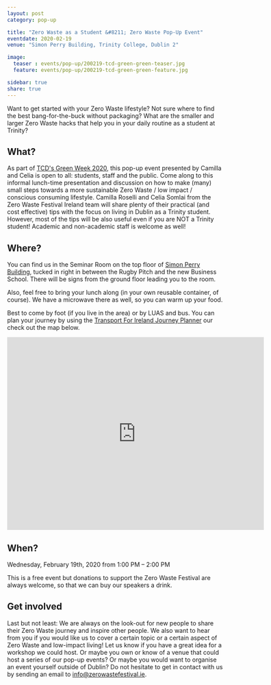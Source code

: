 ```yaml
---
layout: post
category: pop-up

title: "Zero Waste as a Student &#8211; Zero Waste Pop-Up Event"
eventdate: 2020-02-19
venue: "Simon Perry Building, Trinity College, Dublin 2"

image:
  teaser : events/pop-up/200219-tcd-green-green-teaser.jpg
  feature: events/pop-up/200219-tcd-green-green-feature.jpg

sidebar: true
share: true
---
```


Want to get started with your Zero Waste lifestyle? Not sure where to find the best bang-for-the-buck without packaging? What are the smaller and larger Zero Waste hacks that help you in your daily routine as a student at Trinity?

## What?

As part of [TCD's Green Week 2020](https://www.tcd.ie/provost/sustainability/greenweek/), this pop-up event presented by Camilla and Celia is open to all: students, staff and the public. Come along to this informal lunch-time presentation and discussion on how to make (many) small steps towards a more sustainable Zero Waste /  low impact / conscious consuming lifestyle. Camilla Roselli and Celia Somlai from the Zero Waste Festival Ireland team will share plenty of their practical (and cost effective) tips with the focus on living in Dublin as a Trinity student. However, most of the tips will be also useful even if you are NOT a Trinity student! Academic and non-academic staff is welcome as well!

## Where?

You can find us in the Seminar Room on the top floor of [Simon Perry Building](https://goo.gl/maps/TcfDgzeqR2EmJN9P9), tucked in right in between the Rugby Pitch and the new Business School. There will be signs from the ground floor leading you to the room. 

Also, feel free to bring your lunch along (in your own reusable container, of course). We have a microwave there as well, so you can warm up your food. 

Best to come by foot (if you live in the area) or by LUAS and bus. You can plan your journey by using the [Transport For Ireland Journey Planner](https://journeyplanner.transportforireland.ie/nta/XSLT_TRIP_REQUEST2?language=en) our check out the map below.

<iframe src="https://www.google.com/maps/embed?pb=!1m18!1m12!1m3!1d2381.9439583166463!2d-6.254618684161647!3d53.344259379978645!2m3!1f0!2f0!3f0!3m2!1i1024!2i768!4f13.1!3m3!1m2!1s0x48670e906a304a93%3A0xf9222910b3885741!2sSimon%20Perry%20Building%2C%20Dublin!5e0!3m2!1sen!2sie!4v1579530806822!5m2!1sen!2sie" width="600" height="450" frameborder="0" style="border:0;" allowfullscreen=""></iframe>



## When?

Wednesday, February 19th, 2020 from 1:00 PM &#8211; 2:00 PM

This is a free event but donations to support the Zero Waste Festival are always welcome, so that we can buy our speakers a drink.

## Get involved

Last but not least: We are always on the look-out for new people to share their Zero Waste journey and inspire other people. We also want to hear from you if you would like us to cover a certain topic or a certain aspect of Zero Waste and low-impact living! Let us know if you have a great idea for a workshop we could host. Or maybe you own or know of a venue that could host a series of our pop-up events? Or maybe you would want to organise an event yourself outside of Dublin? Do not hesitate to get in contact with us by sending an email to [info@zerowastefestival.ie](mailto:info@zerowastefestival.ie).









